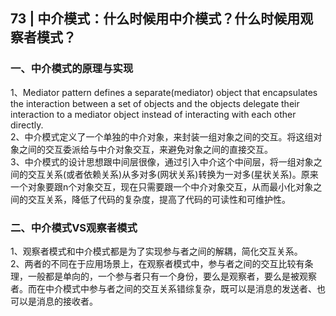 ## 73 | 中介模式：什么时候用中介模式？什么时候用观察者模式？
### 一、中介模式的原理与实现
1、Mediator pattern defines a separate(mediator) object that encapsulates the interaction between a set of objects and the objects delegate their interaction to a mediator object instead of interacting with each other directly.  
2、中介模式定义了一个单独的中介对象，来封装一组对象之间的交互。将这组对象之间的交互委派给与中介对象交互，来避免对象之间的直接交互。  
3、中介模式的设计思想跟中间层很像，通过引入中介这个中间层，将一组对象之间的交互关系(或者依赖关系)从多对多(网状关系)转换为一对多(星状关系)。原来一个对象要跟n个对象交互，现在只需要跟一个中介对象交互，从而最小化对象之间的交互关系，降低了代码的复杂度，提高了代码的可读性和可维护性。

### 二、中介模式VS观察者模式
1、观察者模式和中介模式都是为了实现参与者之间的解耦，简化交互关系。  
2、两者的不同在于应用场景上，在观察者模式中，参与者之间的交互比较有条理，一般都是单向的，一个参与者只有一个身份，要么是观察者，要么是被观察者。而在中介模式中参与者之间的交互关系错综复杂，既可以是消息的发送者、也可以是消息的接收者。  
